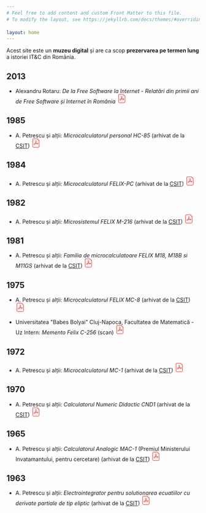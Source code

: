 ```yaml
---
# Feel free to add content and custom Front Matter to this file.
# To modify the layout, see https://jekyllrb.com/docs/themes/#overriding-theme-defaults

layout: home
---
```


Acest site este un **muzeu digital** și are ca scop **prezervarea pe termen
lung** a istoriei IT&C din România.

## 2013

- Alexandru Rotaru: _De la Free Software la Internet - Relatări din primii ani de Free Software și Internet în România_ [![PDF](assets/img/pdf_24.png)](assets/2013/Brosura_Alex_Rotaru_A5_Tipar.pdf)

## 1985

- A. Petrescu și alții: _Microcalculatorul personal HC-85_  (arhivat de la [CSIT](http://www.csit-sun.pub.ro/research/history)) [![PDF](assets/img/pdf_24.png)](assets/1985/HC_85.pdf)

## 1984

- A. Petrescu și alții: _Microcalculatorul FELIX-PC_ (arhivat de la [CSIT](http://www.csit-sun.pub.ro/research/history)) [![PDF](assets/img/pdf_24.png)](assets/1984/FELIX_PC.pdf)

## 1982

- A. Petrescu și alții: _Microsistemul FELIX M-216_ (arhivat de la [CSIT](http://www.csit-sun.pub.ro/research/history)) [![PDF](assets/img/pdf_24.png)](assets/1982/FELIX_M-216.pdf)

## 1981

- A. Petrescu și alții: _Familia de microcalculatoare FELIX M18, M18B si M11GS_ (arhivat de la [CSIT](http://www.csit-sun.pub.ro/research/history)) [![PDF](assets/img/pdf_24.png)](assets/1981/Felix_M18-118.pdf)

## 1975

- A. Petrescu și alții: _Microcalculatorul FELIX MC-8_ (arhivat de la [CSIT](http://www.csit-sun.pub.ro/research/history)) [![PDF](assets/img/pdf_24.png)](assets/1975/FELIX_MC-8.pdf)

- Universitatea "Babes Bolyai" Cluj-Napoca, Facultatea de Matematică - Uz Intern: _Memento Felix C-256_ (scan) [![PDF](assets/img/pdf_24.png)](assets/1975/memento-felix-c-256.pdf)

## 1972

- A. Petrescu și alții: _Microcalculatorul MC-1_ (arhivat de la [CSIT](http://www.csit-sun.pub.ro/research/history)) [![PDF](assets/img/pdf_24.png)](assets/1972/MicrMC1.pdf)

## 1970

- A. Petrescu și alții: _Calculatorul Numeric Didactic CND1_ (arhivat de la [CSIT](http://www.csit-sun.pub.ro/research/history)) [![PDF](assets/img/pdf_24.png)](assets/1970/CalcCND1.pdf)

## 1965

- A. Petrescu și alții: _Calculatorul Analogic MAC-1_ (Premiul Ministerului Invatamantului, pentru cercetare) (arhivat de la [CSIT](http://www.csit-sun.pub.ro/research/history)) [![PDF](assets/img/pdf_24.png)](assets/1965/MAC1_1.pdf)

## 1963

- A. Petrescu și alții: _Electrointegrator pentru solutionarea ecuatiilor cu derivate partiale de tip eliptic_ (arhivat de la [CSIT](http://www.csit-sun.pub.ro/research/history)) [![PDF](assets/img/pdf_24.png)](assets/1963/CalcCND1.pdf)
